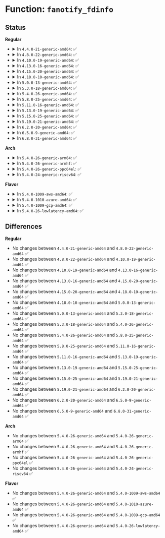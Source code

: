 # Function: <code>fanotify_fdinfo</code>

## Status
<b>Regular</b>
<ul>
<li>
<details>
<summary>In <code>4.4.0-21-generic-amd64</code>: ✅</summary>

```c
void fanotify_fdinfo(struct seq_file * m, struct fsnotify_mark * mark)
```

```json
{
  "name": "fanotify_fdinfo",
  "collision_type": "Unique Static",
  "inline_type": "No",
  "funcs": [
    {
      "addr": 18446744071581273840,
      "name": "fanotify_fdinfo",
      "external": false,
      "loc": "fs/notify/fdinfo.c:111",
      "file": "fs/notify/fdinfo.c",
      "inline": "seen, unknown",
      "caller_inline": [],
      "caller_func": []
    }
  ],
  "symbols": [
    {
      "addr": 18446744071581273840,
      "name": "fanotify_fdinfo",
      "section": ".text",
      "bind": "STB_LOCAL",
      "size": 186
    }
  ]
}
```
</details>
</li>
<li>
<details>
<summary>In <code>4.8.0-22-generic-amd64</code>: ✅</summary>

```c
void fanotify_fdinfo(struct seq_file * m, struct fsnotify_mark * mark)
```

```json
{
  "name": "fanotify_fdinfo",
  "collision_type": "Unique Static",
  "inline_type": "No",
  "funcs": [
    {
      "addr": 18446744071581439728,
      "name": "fanotify_fdinfo",
      "external": false,
      "loc": "fs/notify/fdinfo.c:111",
      "file": "fs/notify/fdinfo.c",
      "inline": "seen, unknown",
      "caller_inline": [],
      "caller_func": []
    }
  ],
  "symbols": [
    {
      "addr": 18446744071581439728,
      "name": "fanotify_fdinfo",
      "section": ".text",
      "bind": "STB_LOCAL",
      "size": 189
    }
  ]
}
```
</details>
</li>
<li>
<details>
<summary>In <code>4.10.0-19-generic-amd64</code>: ✅</summary>

```c
void fanotify_fdinfo(struct seq_file * m, struct fsnotify_mark * mark)
```

```json
{
  "name": "fanotify_fdinfo",
  "collision_type": "Unique Static",
  "inline_type": "No",
  "funcs": [
    {
      "addr": 18446744071581520560,
      "name": "fanotify_fdinfo",
      "external": false,
      "loc": "fs/notify/fdinfo.c:111",
      "file": "fs/notify/fdinfo.c",
      "inline": "seen, unknown",
      "caller_inline": [],
      "caller_func": []
    }
  ],
  "symbols": [
    {
      "addr": 18446744071581520560,
      "name": "fanotify_fdinfo",
      "section": ".text",
      "bind": "STB_LOCAL",
      "size": 189
    }
  ]
}
```
</details>
</li>
<li>
<details>
<summary>In <code>4.13.0-16-generic-amd64</code>: ✅</summary>

```c
void fanotify_fdinfo(struct seq_file * m, struct fsnotify_mark * mark)
```

```json
{
  "name": "fanotify_fdinfo",
  "collision_type": "Unique Static",
  "inline_type": "No",
  "funcs": [
    {
      "addr": 18446744071581573760,
      "name": "fanotify_fdinfo",
      "external": false,
      "loc": "fs/notify/fdinfo.c:110",
      "file": "fs/notify/fdinfo.c",
      "inline": "seen, unknown",
      "caller_inline": [],
      "caller_func": []
    }
  ],
  "symbols": [
    {
      "addr": 18446744071581573760,
      "name": "fanotify_fdinfo",
      "section": ".text",
      "bind": "STB_LOCAL",
      "size": 208
    }
  ]
}
```
</details>
</li>
<li>
<details>
<summary>In <code>4.15.0-20-generic-amd64</code>: ✅</summary>

```c
void fanotify_fdinfo(struct seq_file * m, struct fsnotify_mark * mark)
```

```json
{
  "name": "fanotify_fdinfo",
  "collision_type": "Unique Static",
  "inline_type": "No",
  "funcs": [
    {
      "addr": 18446744071581718096,
      "name": "fanotify_fdinfo",
      "external": false,
      "loc": "fs/notify/fdinfo.c:111",
      "file": "fs/notify/fdinfo.c",
      "inline": "seen, unknown",
      "caller_inline": [],
      "caller_func": []
    }
  ],
  "symbols": [
    {
      "addr": 18446744071581718096,
      "name": "fanotify_fdinfo",
      "section": ".text",
      "bind": "STB_LOCAL",
      "size": 208
    }
  ]
}
```
</details>
</li>
<li>
<details>
<summary>In <code>4.18.0-10-generic-amd64</code>: ✅</summary>

```c
void fanotify_fdinfo(struct seq_file * m, struct fsnotify_mark * mark)
```

```json
{
  "name": "fanotify_fdinfo",
  "collision_type": "Unique Static",
  "inline_type": "No",
  "funcs": [
    {
      "addr": 18446744071581885120,
      "name": "fanotify_fdinfo",
      "external": false,
      "loc": "fs/notify/fdinfo.c:111",
      "file": "fs/notify/fdinfo.c",
      "inline": "seen, unknown",
      "caller_inline": [],
      "caller_func": []
    }
  ],
  "symbols": [
    {
      "addr": 18446744071581885120,
      "name": "fanotify_fdinfo",
      "section": ".text",
      "bind": "STB_LOCAL",
      "size": 211
    }
  ]
}
```
</details>
</li>
<li>
<details>
<summary>In <code>5.0.0-13-generic-amd64</code>: ✅</summary>

```c
void fanotify_fdinfo(struct seq_file * m, struct fsnotify_mark * mark)
```

```json
{
  "name": "fanotify_fdinfo",
  "collision_type": "Unique Static",
  "inline_type": "No",
  "funcs": [
    {
      "addr": 18446744071581970016,
      "name": "fanotify_fdinfo",
      "external": false,
      "loc": "fs/notify/fdinfo.c:112",
      "file": "fs/notify/fdinfo.c",
      "inline": "seen, unknown",
      "caller_inline": [],
      "caller_func": []
    }
  ],
  "symbols": [
    {
      "addr": 18446744071581970016,
      "name": "fanotify_fdinfo",
      "section": ".text",
      "bind": "STB_LOCAL",
      "size": 268
    }
  ]
}
```
</details>
</li>
<li>
<details>
<summary>In <code>5.3.0-18-generic-amd64</code>: ✅</summary>

```c
void fanotify_fdinfo(struct seq_file * m, struct fsnotify_mark * mark)
```

```json
{
  "name": "fanotify_fdinfo",
  "collision_type": "Unique Static",
  "inline_type": "No",
  "funcs": [
    {
      "addr": 18446744071582103328,
      "name": "fanotify_fdinfo",
      "external": false,
      "loc": "fs/notify/fdinfo.c:112",
      "file": "fs/notify/fdinfo.c",
      "inline": "seen, unknown",
      "caller_inline": [],
      "caller_func": []
    }
  ],
  "symbols": [
    {
      "addr": 18446744071582103328,
      "name": "fanotify_fdinfo",
      "section": ".text",
      "bind": "STB_LOCAL",
      "size": 274
    }
  ]
}
```
</details>
</li>
<li>
<details>
<summary>In <code>5.4.0-26-generic-amd64</code>: ✅</summary>

```c
void fanotify_fdinfo(struct seq_file * m, struct fsnotify_mark * mark)
```

```json
{
  "name": "fanotify_fdinfo",
  "collision_type": "Unique Static",
  "inline_type": "No",
  "funcs": [
    {
      "addr": 18446744071582180576,
      "name": "fanotify_fdinfo",
      "external": false,
      "loc": "fs/notify/fdinfo.c:112",
      "file": "fs/notify/fdinfo.c",
      "inline": "seen, unknown",
      "caller_inline": [],
      "caller_func": []
    }
  ],
  "symbols": [
    {
      "addr": 18446744071582180576,
      "name": "fanotify_fdinfo",
      "section": ".text",
      "bind": "STB_LOCAL",
      "size": 274
    }
  ]
}
```
</details>
</li>
<li>
<details>
<summary>In <code>5.8.0-25-generic-amd64</code>: ✅</summary>

```c
void fanotify_fdinfo(struct seq_file * m, struct fsnotify_mark * mark)
```

```json
{
  "name": "fanotify_fdinfo",
  "collision_type": "Unique Static",
  "inline_type": "No",
  "funcs": [
    {
      "addr": 18446744071582417824,
      "name": "fanotify_fdinfo",
      "external": false,
      "loc": "fs/notify/fdinfo.c:111",
      "file": "fs/notify/fdinfo.c",
      "inline": "seen, unknown",
      "caller_inline": [],
      "caller_func": [
        "fs/notify/fdinfo.c:fanotify_show_fdinfo"
      ]
    }
  ],
  "symbols": [
    {
      "addr": 18446744071582417824,
      "name": "fanotify_fdinfo",
      "section": ".text",
      "bind": "STB_LOCAL",
      "size": 274
    }
  ]
}
```
</details>
</li>
<li>
<details>
<summary>In <code>5.11.0-16-generic-amd64</code>: ✅</summary>

```c
void fanotify_fdinfo(struct seq_file * m, struct fsnotify_mark * mark)
```

```json
{
  "name": "fanotify_fdinfo",
  "collision_type": "Unique Static",
  "inline_type": "No",
  "funcs": [
    {
      "addr": 18446744071582471888,
      "name": "fanotify_fdinfo",
      "external": false,
      "loc": "fs/notify/fdinfo.c:111",
      "file": "fs/notify/fdinfo.c",
      "inline": "seen, unknown",
      "caller_inline": [],
      "caller_func": [
        "fs/notify/fdinfo.c:fanotify_show_fdinfo"
      ]
    }
  ],
  "symbols": [
    {
      "addr": 18446744071582471888,
      "name": "fanotify_fdinfo",
      "section": ".text",
      "bind": "STB_LOCAL",
      "size": 274
    }
  ]
}
```
</details>
</li>
<li>
<details>
<summary>In <code>5.13.0-19-generic-amd64</code>: ✅</summary>

```c
void fanotify_fdinfo(struct seq_file * m, struct fsnotify_mark * mark)
```

```json
{
  "name": "fanotify_fdinfo",
  "collision_type": "Unique Static",
  "inline_type": "No",
  "funcs": [
    {
      "addr": 18446744071582498928,
      "name": "fanotify_fdinfo",
      "external": false,
      "loc": "fs/notify/fdinfo.c:111",
      "file": "fs/notify/fdinfo.c",
      "inline": "seen, unknown",
      "caller_inline": [],
      "caller_func": [
        "fs/notify/fdinfo.c:fanotify_show_fdinfo"
      ]
    }
  ],
  "symbols": [
    {
      "addr": 18446744071582498928,
      "name": "fanotify_fdinfo",
      "section": ".text",
      "bind": "STB_LOCAL",
      "size": 263
    }
  ]
}
```
</details>
</li>
<li>
<details>
<summary>In <code>5.15.0-25-generic-amd64</code>: ✅</summary>

```c
void fanotify_fdinfo(struct seq_file * m, struct fsnotify_mark * mark)
```

```json
{
  "name": "fanotify_fdinfo",
  "collision_type": "Unique Static",
  "inline_type": "No",
  "funcs": [
    {
      "addr": 18446744071582813888,
      "name": "fanotify_fdinfo",
      "external": false,
      "loc": "fs/notify/fdinfo.c:111",
      "file": "fs/notify/fdinfo.c",
      "inline": "seen, unknown",
      "caller_inline": [],
      "caller_func": [
        "fs/notify/fdinfo.c:fanotify_show_fdinfo"
      ]
    }
  ],
  "symbols": [
    {
      "addr": 18446744071582813888,
      "name": "fanotify_fdinfo",
      "section": ".text",
      "bind": "STB_LOCAL",
      "size": 263
    }
  ]
}
```
</details>
</li>
<li>
<details>
<summary>In <code>5.19.0-21-generic-amd64</code>: ✅</summary>

```c
void fanotify_fdinfo(struct seq_file * m, struct fsnotify_mark * mark)
```

```json
{
  "name": "fanotify_fdinfo",
  "collision_type": "Unique Static",
  "inline_type": "No",
  "funcs": [
    {
      "addr": 18446744071583368768,
      "name": "fanotify_fdinfo",
      "external": false,
      "loc": "fs/notify/fdinfo.c:105",
      "file": "fs/notify/fdinfo.c",
      "inline": "seen, unknown",
      "caller_inline": [],
      "caller_func": []
    }
  ],
  "symbols": [
    {
      "addr": 18446744071583368768,
      "name": "fanotify_fdinfo",
      "section": ".text",
      "bind": "STB_LOCAL",
      "size": 362
    }
  ]
}
```
</details>
</li>
<li>
<details>
<summary>In <code>6.2.0-20-generic-amd64</code>: ✅</summary>

```c
void fanotify_fdinfo(struct seq_file * m, struct fsnotify_mark * mark)
```

```json
{
  "name": "fanotify_fdinfo",
  "collision_type": "Unique Static",
  "inline_type": "No",
  "funcs": [
    {
      "addr": 18446744071583953168,
      "name": "fanotify_fdinfo",
      "external": false,
      "loc": "fs/notify/fdinfo.c:105",
      "file": "fs/notify/fdinfo.c",
      "inline": "seen, unknown",
      "caller_inline": [],
      "caller_func": []
    }
  ],
  "symbols": [
    {
      "addr": 18446744071583953168,
      "name": "fanotify_fdinfo",
      "section": ".text",
      "bind": "STB_LOCAL",
      "size": 373
    }
  ]
}
```
</details>
</li>
<li>
<details>
<summary>In <code>6.5.0-9-generic-amd64</code>: ✅</summary>

```c
void fanotify_fdinfo(struct seq_file * m, struct fsnotify_mark * mark)
```

```json
{
  "name": "fanotify_fdinfo",
  "collision_type": "Unique Static",
  "inline_type": "No",
  "funcs": [
    {
      "addr": 18446744071584176544,
      "name": "fanotify_fdinfo",
      "external": false,
      "loc": "fs/notify/fdinfo.c:105",
      "file": "fs/notify/fdinfo.c",
      "inline": "seen, unknown",
      "caller_inline": [],
      "caller_func": []
    }
  ],
  "symbols": [
    {
      "addr": 18446744071584176544,
      "name": "fanotify_fdinfo",
      "section": ".text",
      "bind": "STB_LOCAL",
      "size": 373
    }
  ]
}
```
</details>
</li>
<li>
<details>
<summary>In <code>6.8.0-31-generic-amd64</code>: ✅</summary>

```c
void fanotify_fdinfo(struct seq_file * m, struct fsnotify_mark * mark)
```

```json
{
  "name": "fanotify_fdinfo",
  "collision_type": "Unique Static",
  "inline_type": "No",
  "funcs": [
    {
      "addr": 18446744071584390496,
      "name": "fanotify_fdinfo",
      "external": false,
      "loc": "fs/notify/fdinfo.c:105",
      "file": "fs/notify/fdinfo.c",
      "inline": "seen, unknown",
      "caller_inline": [],
      "caller_func": []
    }
  ],
  "symbols": [
    {
      "addr": 18446744071584390496,
      "name": "fanotify_fdinfo",
      "section": ".text",
      "bind": "STB_LOCAL",
      "size": 373
    }
  ]
}
```
</details>
</li>
</ul>
<b>Arch</b>
<ul>
<li>
<details>
<summary>In <code>5.4.0-26-generic-arm64</code>: ✅</summary>

```c
void fanotify_fdinfo(struct seq_file * m, struct fsnotify_mark * mark)
```

```json
{
  "name": "fanotify_fdinfo",
  "collision_type": "Unique Static",
  "inline_type": "No",
  "funcs": [
    {
      "addr": 18446603336493739464,
      "name": "fanotify_fdinfo",
      "external": false,
      "loc": "fs/notify/fdinfo.c:112",
      "file": "fs/notify/fdinfo.c",
      "inline": "seen, unknown",
      "caller_inline": [],
      "caller_func": []
    }
  ],
  "symbols": [
    {
      "addr": 18446603336493739464,
      "name": "fanotify_fdinfo",
      "section": ".text",
      "bind": "STB_LOCAL",
      "size": 308
    }
  ]
}
```
</details>
</li>
<li>
<details>
<summary>In <code>5.4.0-26-generic-armhf</code>: ✅</summary>

```c
void fanotify_fdinfo(struct seq_file * m, struct fsnotify_mark * mark)
```

```json
{
  "name": "fanotify_fdinfo",
  "collision_type": "Unique Static",
  "inline_type": "No",
  "funcs": [
    {
      "addr": 3227262728,
      "name": "fanotify_fdinfo",
      "external": false,
      "loc": "fs/notify/fdinfo.c:112",
      "file": "fs/notify/fdinfo.c",
      "inline": "seen, unknown",
      "caller_inline": [],
      "caller_func": []
    }
  ],
  "symbols": [
    {
      "addr": 3227262728,
      "name": "fanotify_fdinfo",
      "section": ".text",
      "bind": "STB_LOCAL",
      "size": 276
    }
  ]
}
```
</details>
</li>
<li>
<details>
<summary>In <code>5.4.0-26-generic-ppc64el</code>: ✅</summary>

```c
void fanotify_fdinfo(struct seq_file * m, struct fsnotify_mark * mark)
```

```json
{
  "name": "fanotify_fdinfo",
  "collision_type": "Unique Static",
  "inline_type": "No",
  "funcs": [
    {
      "addr": 13835058055287349024,
      "name": "fanotify_fdinfo",
      "external": false,
      "loc": "fs/notify/fdinfo.c:112",
      "file": "fs/notify/fdinfo.c",
      "inline": "seen, unknown",
      "caller_inline": [],
      "caller_func": []
    }
  ],
  "symbols": [
    {
      "addr": 13835058055287349024,
      "name": "fanotify_fdinfo",
      "section": ".text",
      "bind": "STB_LOCAL",
      "size": 464
    }
  ]
}
```
</details>
</li>
<li>
<details>
<summary>In <code>5.4.0-24-generic-riscv64</code>: ✅</summary>

```c
void fanotify_fdinfo(struct seq_file * m, struct fsnotify_mark * mark)
```

```json
{
  "name": "fanotify_fdinfo",
  "collision_type": "Unique Static",
  "inline_type": "No",
  "funcs": [
    {
      "addr": 18446743936273347208,
      "name": "fanotify_fdinfo",
      "external": false,
      "loc": "fs/notify/fdinfo.c:112",
      "file": "fs/notify/fdinfo.c",
      "inline": "seen, unknown",
      "caller_inline": [],
      "caller_func": []
    }
  ],
  "symbols": [
    {
      "addr": 18446743936273347208,
      "name": "fanotify_fdinfo",
      "section": ".text",
      "bind": "STB_LOCAL",
      "size": 276
    }
  ]
}
```
</details>
</li>
</ul>
<b>Flavor</b>
<ul>
<li>
<details>
<summary>In <code>5.4.0-1009-aws-amd64</code>: ✅</summary>

```c
void fanotify_fdinfo(struct seq_file * m, struct fsnotify_mark * mark)
```

```json
{
  "name": "fanotify_fdinfo",
  "collision_type": "Unique Static",
  "inline_type": "No",
  "funcs": [
    {
      "addr": 18446744071582149312,
      "name": "fanotify_fdinfo",
      "external": false,
      "loc": "fs/notify/fdinfo.c:112",
      "file": "fs/notify/fdinfo.c",
      "inline": "seen, unknown",
      "caller_inline": [],
      "caller_func": []
    }
  ],
  "symbols": [
    {
      "addr": 18446744071582149312,
      "name": "fanotify_fdinfo",
      "section": ".text",
      "bind": "STB_LOCAL",
      "size": 274
    }
  ]
}
```
</details>
</li>
<li>
<details>
<summary>In <code>5.4.0-1010-azure-amd64</code>: ✅</summary>

```c
void fanotify_fdinfo(struct seq_file * m, struct fsnotify_mark * mark)
```

```json
{
  "name": "fanotify_fdinfo",
  "collision_type": "Unique Static",
  "inline_type": "No",
  "funcs": [
    {
      "addr": 18446744071582086752,
      "name": "fanotify_fdinfo",
      "external": false,
      "loc": "fs/notify/fdinfo.c:112",
      "file": "fs/notify/fdinfo.c",
      "inline": "seen, unknown",
      "caller_inline": [],
      "caller_func": []
    }
  ],
  "symbols": [
    {
      "addr": 18446744071582086752,
      "name": "fanotify_fdinfo",
      "section": ".text",
      "bind": "STB_LOCAL",
      "size": 274
    }
  ]
}
```
</details>
</li>
<li>
<details>
<summary>In <code>5.4.0-1009-gcp-amd64</code>: ✅</summary>

```c
void fanotify_fdinfo(struct seq_file * m, struct fsnotify_mark * mark)
```

```json
{
  "name": "fanotify_fdinfo",
  "collision_type": "Unique Static",
  "inline_type": "No",
  "funcs": [
    {
      "addr": 18446744071582139792,
      "name": "fanotify_fdinfo",
      "external": false,
      "loc": "fs/notify/fdinfo.c:112",
      "file": "fs/notify/fdinfo.c",
      "inline": "seen, unknown",
      "caller_inline": [],
      "caller_func": []
    }
  ],
  "symbols": [
    {
      "addr": 18446744071582139792,
      "name": "fanotify_fdinfo",
      "section": ".text",
      "bind": "STB_LOCAL",
      "size": 274
    }
  ]
}
```
</details>
</li>
<li>
<details>
<summary>In <code>5.4.0-26-lowlatency-amd64</code>: ✅</summary>

```c
void fanotify_fdinfo(struct seq_file * m, struct fsnotify_mark * mark)
```

```json
{
  "name": "fanotify_fdinfo",
  "collision_type": "Unique Static",
  "inline_type": "No",
  "funcs": [
    {
      "addr": 18446744071582212880,
      "name": "fanotify_fdinfo",
      "external": false,
      "loc": "fs/notify/fdinfo.c:112",
      "file": "fs/notify/fdinfo.c",
      "inline": "seen, unknown",
      "caller_inline": [],
      "caller_func": []
    }
  ],
  "symbols": [
    {
      "addr": 18446744071582212880,
      "name": "fanotify_fdinfo",
      "section": ".text",
      "bind": "STB_LOCAL",
      "size": 274
    }
  ]
}
```
</details>
</li>
</ul>

## Differences
<b>Regular</b>
<ul>
<li>
No changes between <code>4.4.0-21-generic-amd64</code> and <code>4.8.0-22-generic-amd64</code> ✅
</li>
<li>
No changes between <code>4.8.0-22-generic-amd64</code> and <code>4.10.0-19-generic-amd64</code> ✅
</li>
<li>
No changes between <code>4.10.0-19-generic-amd64</code> and <code>4.13.0-16-generic-amd64</code> ✅
</li>
<li>
No changes between <code>4.13.0-16-generic-amd64</code> and <code>4.15.0-20-generic-amd64</code> ✅
</li>
<li>
No changes between <code>4.15.0-20-generic-amd64</code> and <code>4.18.0-10-generic-amd64</code> ✅
</li>
<li>
No changes between <code>4.18.0-10-generic-amd64</code> and <code>5.0.0-13-generic-amd64</code> ✅
</li>
<li>
No changes between <code>5.0.0-13-generic-amd64</code> and <code>5.3.0-18-generic-amd64</code> ✅
</li>
<li>
No changes between <code>5.3.0-18-generic-amd64</code> and <code>5.4.0-26-generic-amd64</code> ✅
</li>
<li>
No changes between <code>5.4.0-26-generic-amd64</code> and <code>5.8.0-25-generic-amd64</code> ✅
</li>
<li>
No changes between <code>5.8.0-25-generic-amd64</code> and <code>5.11.0-16-generic-amd64</code> ✅
</li>
<li>
No changes between <code>5.11.0-16-generic-amd64</code> and <code>5.13.0-19-generic-amd64</code> ✅
</li>
<li>
No changes between <code>5.13.0-19-generic-amd64</code> and <code>5.15.0-25-generic-amd64</code> ✅
</li>
<li>
No changes between <code>5.15.0-25-generic-amd64</code> and <code>5.19.0-21-generic-amd64</code> ✅
</li>
<li>
No changes between <code>5.19.0-21-generic-amd64</code> and <code>6.2.0-20-generic-amd64</code> ✅
</li>
<li>
No changes between <code>6.2.0-20-generic-amd64</code> and <code>6.5.0-9-generic-amd64</code> ✅
</li>
<li>
No changes between <code>6.5.0-9-generic-amd64</code> and <code>6.8.0-31-generic-amd64</code> ✅
</li>
</ul>
<b>Arch</b>
<ul>
<li>
No changes between <code>5.4.0-26-generic-amd64</code> and <code>5.4.0-26-generic-arm64</code> ✅
</li>
<li>
No changes between <code>5.4.0-26-generic-amd64</code> and <code>5.4.0-26-generic-armhf</code> ✅
</li>
<li>
No changes between <code>5.4.0-26-generic-amd64</code> and <code>5.4.0-26-generic-ppc64el</code> ✅
</li>
<li>
No changes between <code>5.4.0-26-generic-amd64</code> and <code>5.4.0-24-generic-riscv64</code> ✅
</li>
</ul>
<b>Flavor</b>
<ul>
<li>
No changes between <code>5.4.0-26-generic-amd64</code> and <code>5.4.0-1009-aws-amd64</code> ✅
</li>
<li>
No changes between <code>5.4.0-26-generic-amd64</code> and <code>5.4.0-1010-azure-amd64</code> ✅
</li>
<li>
No changes between <code>5.4.0-26-generic-amd64</code> and <code>5.4.0-1009-gcp-amd64</code> ✅
</li>
<li>
No changes between <code>5.4.0-26-generic-amd64</code> and <code>5.4.0-26-lowlatency-amd64</code> ✅
</li>
</ul>

